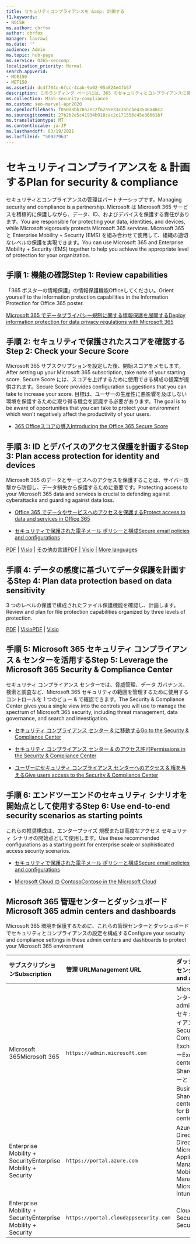 ```yaml
---
title: セキュリティコンプライアンスを &amp; 計画する
f1.keywords:
- NOCSH
ms.author: chrfox
author: chrfox
manager: laurawi
ms.date: ''
audience: Admin
ms.topic: hub-page
ms.service: O365-seccomp
localization_priority: Normal
search.appverid:
- MOE150
- MET150
ms.assetid: dc4f704c-6fcc-4cab-9a02-95a824e4fb57
description: このランディング ページには、365 のセキュリティとコンプライアンスに関するリンクとOfficeがあります。
ms.collection: M365-security-compliance
ms.custom: seo-marvel-apr2020
ms.openlocfilehash: f050d8bb7052ec2f62a9e33c35bcbe43546a40c2
ms.sourcegitcommit: 27b2b2e5c41934b918cac2c171556c45e36661bf
ms.translationtype: MT
ms.contentlocale: ja-JP
ms.lasthandoff: 03/19/2021
ms.locfileid: "50927963"
---
```

# <a name="plan-for-security-amp-compliance"></a><span data-ttu-id="71cd0-103">セキュリティコンプライアンスを &amp; 計画する</span><span class="sxs-lookup"><span data-stu-id="71cd0-103">Plan for security &amp; compliance</span></span>

<span data-ttu-id="71cd0-104">セキュリティとコンプライアンスの管理はパートナーシップです。</span><span class="sxs-lookup"><span data-stu-id="71cd0-104">Managing security and compliance is a partnership.</span></span> <span data-ttu-id="71cd0-105">Microsoft は Microsoft 365 サービスを積極的に保護しながら、データ、ID、およびデバイスを保護する責任があります。</span><span class="sxs-lookup"><span data-stu-id="71cd0-105">You are responsible for protecting your data, identities, and devices, while Microsoft vigorously protects Microsoft 365 services.</span></span> <span data-ttu-id="71cd0-106">Microsoft 365 と Enterprise Mobility + Security (EMS) を組み合わせて使用して、組織の適切なレベルの保護を実現できます。</span><span class="sxs-lookup"><span data-stu-id="71cd0-106">You can use Microsoft 365 and Enterprise Mobility + Security (EMS) together to help you achieve the appropriate level of protection for your organization.</span></span>
  
## <a name="step-1-review-capabilities"></a><span data-ttu-id="71cd0-107">手順 1: 機能の確認</span><span class="sxs-lookup"><span data-stu-id="71cd0-107">Step 1: Review capabilities</span></span>

<span data-ttu-id="71cd0-108">「365 ポスターの情報保護」の情報保護機能Officeしてください。</span><span class="sxs-lookup"><span data-stu-id="71cd0-108">Orient yourself to the information protection capabilities in the Information Protection for Office 365 poster.</span></span> 
  
[<span data-ttu-id="71cd0-109">Microsoft 365 でデータプライバシー規制に関する情報保護を展開する</span><span class="sxs-lookup"><span data-stu-id="71cd0-109">Deploy information protection for data privacy regulations with Microsoft 365</span></span>](../solutions/information-protection-deploy.md?view=o365-worldwide)
  
## <a name="step-2-check-your-secure-score"></a><span data-ttu-id="71cd0-110">手順 2: セキュリティで保護されたスコアを確認する</span><span class="sxs-lookup"><span data-stu-id="71cd0-110">Step 2: Check your Secure Score</span></span>

<span data-ttu-id="71cd0-111">Microsoft 365 サブスクリプションを設定した後、開始スコアをメモします。</span><span class="sxs-lookup"><span data-stu-id="71cd0-111">After setting up your Microsoft 365 subscription, take note of your starting score.</span></span> <span data-ttu-id="71cd0-112">Secure Score には、スコアを上げするために使用できる構成の提案が提供されます。</span><span class="sxs-lookup"><span data-stu-id="71cd0-112">Secure Score provides configuration suggestions that you can take to increase your score.</span></span> <span data-ttu-id="71cd0-113">目標は、ユーザーの生産性に悪影響を及ぼしない環境を保護するために取り得る機会を認識する必要があります。</span><span class="sxs-lookup"><span data-stu-id="71cd0-113">The goal is to be aware of opportunities that you can take to protect your environment which won't negatively affect the productivity of your users.</span></span>
  
- [<span data-ttu-id="71cd0-114">365 Officeスコアの導入</span><span class="sxs-lookup"><span data-stu-id="71cd0-114">Introducing the Office 365 Secure Score</span></span>](../security/mtp/microsoft-secure-score.md)
    
## <a name="step-3-plan-access-protection-for-identity-and-devices"></a><span data-ttu-id="71cd0-115">手順 3: ID とデバイスのアクセス保護を計画する</span><span class="sxs-lookup"><span data-stu-id="71cd0-115">Step 3: Plan access protection for identity and devices</span></span>

<span data-ttu-id="71cd0-116">Microsoft 365 のデータとサービスへのアクセスを保護することは、サイバー攻撃から防御し、データ損失から保護するために重要です。</span><span class="sxs-lookup"><span data-stu-id="71cd0-116">Protecting access to your Microsoft 365 data and services is crucial to defending against cyberattacks and guarding against data loss.</span></span>
  
- [<span data-ttu-id="71cd0-117">Office 365 でデータやサービスへのアクセスを保護する</span><span class="sxs-lookup"><span data-stu-id="71cd0-117">Protect access to data and services in Office 365</span></span>](protect-access-to-data-and-services.md)
    
- [<span data-ttu-id="71cd0-118">セキュリティで保護された電子メール ポリシーと構成</span><span class="sxs-lookup"><span data-stu-id="71cd0-118">Secure email policies and configurations</span></span>](../security/office-365-security/secure-email-recommended-policies.md)
    
<span data-ttu-id="71cd0-119">[PDF](https://go.microsoft.com/fwlink/p/?linkid=841656) | [Visio](https://go.microsoft.com/fwlink/p/?linkid=841657) | [その他の言語](https://www.microsoft.com/download/details.aspx?id=55032)</span><span class="sxs-lookup"><span data-stu-id="71cd0-119">[PDF](https://go.microsoft.com/fwlink/p/?linkid=841656) | [Visio](https://go.microsoft.com/fwlink/p/?linkid=841657) | [More languages](https://www.microsoft.com/download/details.aspx?id=55032)</span></span>
  
## <a name="step-4-plan-data-protection-based-on-data-sensitivity"></a><span data-ttu-id="71cd0-120">手順 4: データの感度に基づいてデータ保護を計画する</span><span class="sxs-lookup"><span data-stu-id="71cd0-120">Step 4: Plan data protection based on data sensitivity</span></span>

<span data-ttu-id="71cd0-121">3 つのレベルの保護で構成されたファイル保護機能を確認し、計画します。</span><span class="sxs-lookup"><span data-stu-id="71cd0-121">Review and plan for file protection capabilities organized by three levels of protection.</span></span>
  
<span data-ttu-id="71cd0-122">[PDF](https://download.microsoft.com/download/7/8/9/789645A5-BD10-4541-BC33-F8D1EFF5E911/MSFT_cloud_architecture_O365%20file%20protection.pdf) | [Visio](https://download.microsoft.com/download/7/8/9/789645A5-BD10-4541-BC33-F8D1EFF5E911/MSFT_cloud_architecture_O365%20file%20protection.vsdx)</span><span class="sxs-lookup"><span data-stu-id="71cd0-122">[PDF](https://download.microsoft.com/download/7/8/9/789645A5-BD10-4541-BC33-F8D1EFF5E911/MSFT_cloud_architecture_O365%20file%20protection.pdf) | [Visio](https://download.microsoft.com/download/7/8/9/789645A5-BD10-4541-BC33-F8D1EFF5E911/MSFT_cloud_architecture_O365%20file%20protection.vsdx)</span></span>
  
## <a name="step-5-leverage-the-microsoft-365-security-amp-compliance-center"></a><span data-ttu-id="71cd0-123">手順 5: Microsoft 365 セキュリティ コンプライアンス &amp; センターを活用する</span><span class="sxs-lookup"><span data-stu-id="71cd0-123">Step 5: Leverage the Microsoft 365 Security &amp; Compliance Center</span></span>

<span data-ttu-id="71cd0-124">セキュリティ コンプライアンス センターでは、脅威管理、データ ガバナンス、検索と調査など、Microsoft 365 セキュリティの範囲を管理するために使用するコントロールを 1 つのビュー &amp; で確認できます。</span><span class="sxs-lookup"><span data-stu-id="71cd0-124">The Security &amp; Compliance Center gives you a single view into the controls you will use to manage the spectrum of Microsoft 365 security, including threat management, data governance, and search and investigation.</span></span> 
  
- [<span data-ttu-id="71cd0-125">セキュリティ コンプライアンス センター &amp; に移動する</span><span class="sxs-lookup"><span data-stu-id="71cd0-125">Go to the Security &amp; Compliance Center</span></span>](./microsoft-365-compliance-center.md)
    
- [<span data-ttu-id="71cd0-126">セキュリティ コンプライアンス センター &amp; のアクセス許可</span><span class="sxs-lookup"><span data-stu-id="71cd0-126">Permissions in the Security &amp; Compliance Center</span></span>](~/security/office-365-security/protect-against-threats.md)
    
- [<span data-ttu-id="71cd0-127">ユーザーにセキュリティ コンプライアンス センターへのアクセス &amp; 権を与える</span><span class="sxs-lookup"><span data-stu-id="71cd0-127">Give users access to the Security &amp; Compliance Center</span></span>](~/security/office-365-security/grant-access-to-the-security-and-compliance-center.md)
    
## <a name="step-6-use-end-to-end-security-scenarios-as-starting-points"></a><span data-ttu-id="71cd0-128">手順 6: エンドツーエンドのセキュリティ シナリオを開始点として使用する</span><span class="sxs-lookup"><span data-stu-id="71cd0-128">Step 6: Use end-to-end security scenarios as starting points</span></span>

<span data-ttu-id="71cd0-129">これらの推奨構成は、エンタープライズ 規模または高度なアクセス セキュリティ シナリオの開始点として使用します。</span><span class="sxs-lookup"><span data-stu-id="71cd0-129">Use these recommended configurations as a starting point for enterprise scale or sophisticated access security scenarios.</span></span>
  
- [<span data-ttu-id="71cd0-130">セキュリティで保護された電子メール ポリシーと構成</span><span class="sxs-lookup"><span data-stu-id="71cd0-130">Secure email policies and configurations</span></span>](../security/office-365-security/secure-email-recommended-policies.md)
    
- [<span data-ttu-id="71cd0-131">Microsoft Cloud の Contoso</span><span class="sxs-lookup"><span data-stu-id="71cd0-131">Contoso in the Microsoft Cloud</span></span>](../enterprise/contoso-case-study.md)
    
## <a name="microsoft-365-admin-centers-and-dashboards"></a><span data-ttu-id="71cd0-132">Microsoft 365 管理センターとダッシュボード</span><span class="sxs-lookup"><span data-stu-id="71cd0-132">Microsoft 365 admin centers and dashboards</span></span>

<span data-ttu-id="71cd0-133">Microsoft 365 環境を保護するために、これらの管理センターとダッシュボードでセキュリティとコンプライアンスの設定を構成する</span><span class="sxs-lookup"><span data-stu-id="71cd0-133">Configure your security and compliance settings in these admin centers and dashboards to protect your Microsoft 365 environment</span></span>
  
|<span data-ttu-id="71cd0-134">**サブスクリプション**</span><span class="sxs-lookup"><span data-stu-id="71cd0-134">**Subscription**</span></span>|<span data-ttu-id="71cd0-135">**管理 URL**</span><span class="sxs-lookup"><span data-stu-id="71cd0-135">**Management URL**</span></span>|<span data-ttu-id="71cd0-136">**ダッシュボードと管理センター**</span><span class="sxs-lookup"><span data-stu-id="71cd0-136">**Dashboards and admin centers**</span></span>|
|:-----|:-----|:-----|
|<span data-ttu-id="71cd0-137">Microsoft 365</span><span class="sxs-lookup"><span data-stu-id="71cd0-137">Microsoft 365</span></span>  <br/> |`https://admin.microsoft.com`  <br/> | <span data-ttu-id="71cd0-138">Microsoft 365 管理センター</span><span class="sxs-lookup"><span data-stu-id="71cd0-138">Microsoft 365 admin center</span></span>  <br/>  <span data-ttu-id="71cd0-139">セキュリティ/コンプライアンス センター</span><span class="sxs-lookup"><span data-stu-id="71cd0-139">Security &amp; Compliance Center</span></span>  <br/>  <span data-ttu-id="71cd0-140">Exchange 管理センター</span><span class="sxs-lookup"><span data-stu-id="71cd0-140">Exchange admin center</span></span>  <br/>  <span data-ttu-id="71cd0-141">SharePoint 管理センターと OneDrive for Business 管理センター</span><span class="sxs-lookup"><span data-stu-id="71cd0-141">SharePoint admin center and OneDrive for Business admin center</span></span>  <br/> |
|<span data-ttu-id="71cd0-142">Enterprise Mobility + Security</span><span class="sxs-lookup"><span data-stu-id="71cd0-142">Enterprise Mobility + Security</span></span>  <br/> |`https://portal.azure.com`  <br/> | <span data-ttu-id="71cd0-143">Azure Active Directory</span><span class="sxs-lookup"><span data-stu-id="71cd0-143">Azure Active Directory</span></span>  <br/>  <span data-ttu-id="71cd0-144">Microsoft Mobile Application Management</span><span class="sxs-lookup"><span data-stu-id="71cd0-144">Microsoft Mobile Application Management</span></span>  <br/>  <span data-ttu-id="71cd0-145">Microsoft Intune</span><span class="sxs-lookup"><span data-stu-id="71cd0-145">Microsoft Intune</span></span>  <br/> |
|<span data-ttu-id="71cd0-146">Enterprise Mobility + Security</span><span class="sxs-lookup"><span data-stu-id="71cd0-146">Enterprise Mobility + Security</span></span>  <br/> |`https://portal.cloudappsecurity.com`  <br/> | <span data-ttu-id="71cd0-147">Cloud App Security</span><span class="sxs-lookup"><span data-stu-id="71cd0-147">Cloud App Security</span></span>  <br/> |